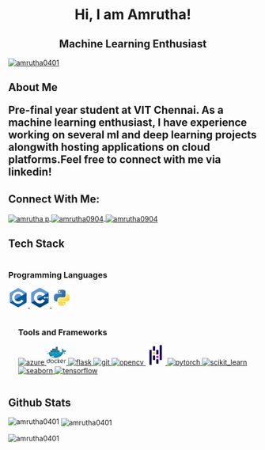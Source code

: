 <h1 align="center">Hi, I am Amrutha!</h1>
<p></p>
<h2 align="center">Machine Learning Enthusiast</h2>

<p align="left">
  <a href="https://github.com/ryo-ma/github-profile-trophy">
    <img src="https://github-profile-trophy.vercel.app/?username=amrutha0401" alt="amrutha0401" />
  </a>
</p>
<h2 align="left"><b>About Me</b>
  <p>Pre-final year student at VIT Chennai. As a machine learning enthusiast, I have experience working on several ml and deep learning projects alongwith hosting applications on cloud platforms.Feel free to connect with me via linkedin!</p>
<h2 align="left"><b>Connect With Me:</b></h2>
<p align="left">
  <a href="https://www.linkedin.com/in/amrutha-p-78aba0250?utm_source=share&utm_campaign=share_via&utm_content=profile&utm_medium=android_app" target="blank">
    <img align="center" src="https://raw.githubusercontent.com/rahuldkjain/github-profile-readme-generator/master/src/images/icons/Social/linked-in-alt.svg" alt="amrutha p" height="30" width="40" />
  </a>
  <a href="https://kaggle.com/amrutha0904" target="blank">
    <img align="center" src="https://raw.githubusercontent.com/rahuldkjain/github-profile-readme-generator/master/src/images/icons/Social/kaggle.svg" alt="amrutha0904" height="30" width="40" />
  </a>
  <a href="https://www.leetcode.com/amrutha0904" target="blank">
    <img align="center" src="https://raw.githubusercontent.com/rahuldkjain/github-profile-readme-generator/master/src/images/icons/Social/leet-code.svg" alt="amrutha0904" height="30" width="40" />
  </a>
</p>
<p></p>
<h2 align="left"><b>Tech Stack</b></h2>
<div style="display: flex; flex-direction: column; justify-content: space-between;">
  <div style="flex: 1; padding-right: 20px;">
    <h3 align="left">Programming Languages</h3>
    <p align="left">
      <a href="https://www.cprogramming.com/" target="_blank" rel="noreferrer">
        <img src="https://raw.githubusercontent.com/devicons/devicon/master/icons/c/c-original.svg" alt="c" width="40" height="40"/>
      </a>
      <a href="https://www.w3schools.com/cpp/" target="_blank" rel="noreferrer">
        <img src="https://raw.githubusercontent.com/devicons/devicon/master/icons/cplusplus/cplusplus-original.svg" alt="cplusplus" width="40" height="40"/>
      </a>
      <a href="https://www.python.org" target="_blank" rel="noreferrer">
        <img src="https://raw.githubusercontent.com/devicons/devicon/master/icons/python/python-original.svg" alt="python" width="40" height="40"/>
      </a>
    </p>
  </div>
  <div style="flex: 1; padding-left: 20px;">
    <h3 align="left">Tools and Frameworks</h3>
    <p align="left">
      <a href="https://azure.microsoft.com/en-in/" target="_blank" rel="noreferrer">
        <img src="https://www.vectorlogo.zone/logos/microsoft_azure/microsoft_azure-icon.svg" alt="azure" width="40" height="40"/>
      </a>
      <a href="https://www.docker.com/" target="_blank" rel="noreferrer">
        <img src="https://raw.githubusercontent.com/devicons/devicon/master/icons/docker/docker-original-wordmark.svg" alt="docker" width="40" height="40"/>
      </a>
      <a href="https://flask.palletsprojects.com/" target="_blank" rel="noreferrer">
        <img src="https://www.vectorlogo.zone/logos/pocoo_flask/pocoo_flask-icon.svg" alt="flask" width="40" height="40"/>
      </a>
      <a href="https://git-scm.com/" target="_blank" rel="noreferrer">
        <img src="https://www.vectorlogo.zone/logos/git-scm/git-scm-icon.svg" alt="git" width="40" height="40"/>
      </a>
      <a href="https://opencv.org/" target="_blank" rel="noreferrer">
        <img src="https://www.vectorlogo.zone/logos/opencv/opencv-icon.svg" alt="opencv" width="40" height="40"/>
      </a>
      <a href="https://pandas.pydata.org/" target="_blank" rel="noreferrer">
        <img src="https://raw.githubusercontent.com/devicons/devicon/2ae2a900d2f041da66e950e4d48052658d850630/icons/pandas/pandas-original.svg" alt="pandas" width="40" height="40"/>
      </a>
      <a href="https://pytorch.org/" target="_blank" rel="noreferrer">
        <img src="https://www.vectorlogo.zone/logos/pytorch/pytorch-icon.svg" alt="pytorch" width="40" height="40"/>
      </a>
      <a href="https://scikit-learn.org/" target="_blank" rel="noreferrer">
        <img src="https://upload.wikimedia.org/wikipedia/commons/0/05/Scikit_learn_logo_small.svg" alt="scikit_learn" width="40" height="40"/>
      </a>
      <a href="https://seaborn.pydata.org/" target="_blank" rel="noreferrer">
        <img src="https://seaborn.pydata.org/_images/logo-mark-lightbg.svg" alt="seaborn" width="40" height="40"/>
      </a>
      <a href="https://www.tensorflow.org" target="_blank" rel="noreferrer">
        <img src="https://www.vectorlogo.zone/logos/tensorflow/tensorflow-icon.svg" alt="tensorflow" width="40" height="40"/>
      </a>
    </p>
  </div>
</div>
<p></p>
<h2><b>Github Stats</b></h2>
<p>
  <img align="left" src="https://github-readme-stats.vercel.app/api/top-langs?username=amrutha0401&show_icons=true&locale=en&layout=compact" alt="amrutha0401" />
</p>

<p>
  &nbsp;<img align="center" src="https://github-readme-stats.vercel.app/api?username=amrutha0401&show_icons=true&locale=en" alt="amrutha0401" />
</p>

<p>
  <img align="center" src="https://github-readme-streak-stats.herokuapp.com/?user=amrutha0401&" alt="amrutha0401" />
</p>

